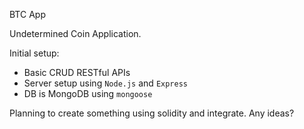 BTC App

Undetermined Coin Application.

Initial setup:

- Basic CRUD RESTful APIs
- Server setup using `Node.js` and `Express`
- DB is MongoDB using `mongoose`


Planning to create something using solidity and integrate. Any ideas?
